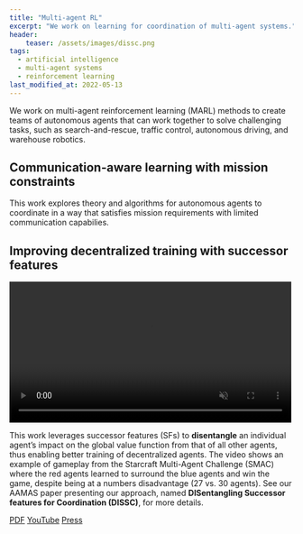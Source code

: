 ```yaml
---
title: "Multi-agent RL"
excerpt: "We work on learning for coordination of multi-agent systems."
header:
    teaser: /assets/images/dissc.png
tags:
  - artificial intelligence
  - multi-agent systems
  - reinforcement learning
last_modified_at: 2022-05-13
---
```


We work on multi-agent reinforcement learning (MARL) methods to create teams of autonomous agents that can work together to solve challenging tasks, such as search-and-rescue, traffic control, autonomous driving, and warehouse robotics.

## Communication-aware learning with mission constraints

This work explores theory and algorithms for autonomous agents to coordinate in a way that satisfies mission requirements with limited communication capabilies.

## Improving decentralized training with successor features

<video muted autoplay="autoplay" loop="loop" width="500px" controls>
  <source src="/assets/videos/dissc.mp4" type="video/mp4">
</video>

This work leverages successor features (SFs) to **disentangle** an individual agent’s impact on the global value function from that of all other agents, thus enabling better training of decentralized agents. The video shows an example of gameplay from the Starcraft Multi-Agent Challenge (SMAC) where the red agents learned to surround the blue agents and win the game, despite being at a numbers disadvantage (27 vs. 30 agents). See our AAMAS paper presenting our approach, named **DISentangling Successor features for Coordination (DISSC)**, for more details.

<div class="row">
    <a href="https://www.ifaamas.org/Proceedings/aamas2022/pdfs/p751.pdf" class="button_general">PDF</a>
    <a href="https://youtu.be/B-mRD1lGrfI" class="button_general">YouTube</a>
    <a href="https://www.unite.ai/ai-helps-train-teams-of-collaborative-robots-and-drones/" class="button_general">Press</a>
</div>

<!-- ## Learning multi-agent roles

This work builds from [DISSC](#improving-decentralized-training-with-successor-features) by leveraging SFs to learn **roles** that individual agents can use within a team, inspired by the use of different positions in team sports like football and basketball. Our preliminary results show **TODO**. -->

<!-- ## Leveraging communication through coordination graphs

This work aims to **TODO**. -->
